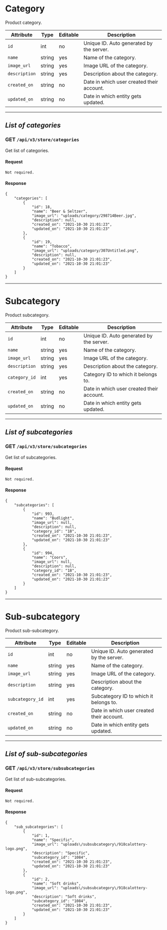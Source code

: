 # Category

Product category.

Attribute     | Type   | Editable | Description
------------- | ------ | -------- | --------------------------
`id`          | int    | no       | Unique ID. Auto generated by the server.
`name`        | string | yes      | Name of the category.
`image_url`   | string | yes      | Image URL of the category.
`description` | string | yes      | Description about the category.
`created_on`  | string | no       | Date in which user created their account.
`updated_on`  | string | no       | Date in which entity gets updated.

---

## *List of categories*

### **GET** `/api/v3/store/categories`

Get list of categories.

#### Request

    Not required.

#### Response

    {
        "categories": [
            {
                "id": 18,
                "name": "Beer & Seltzer",
                "image_url": "uploads/category/298714Beer.jpg",
                "description": null,
                "created_on": "2021-10-30 21:01:23",
                "updated_on": "2021-10-30 21:01:23"
            },
            {
                "id": 19,
                "name": "Tobacco",
                "image_url": "uploads/category/307Untitled.png",
                "description": null,
                "created_on": "2021-10-30 21:01:23",
                "updated_on": "2021-10-30 21:01:23"
            }
        ]
    }

---

# Subcategory

Product subcategory.

Attribute     | Type   | Editable | Description
------------- | ------ | -------- | --------------------------
`id`          | int    | no       | Unique ID. Auto generated by the server.
`name`        | string | yes      | Name of the category.
`image_url`   | string | yes      | Image URL of the category.
`description` | string | yes      | Description about the category.
`category_id` | int    | yes      | Category ID to which it belongs to.
`created_on`  | string | no       | Date in which user created their account.
`updated_on`  | string | no       | Date in which entity gets updated.

---

## *List of subcategories*

### **GET** `/api/v3/store/subcategories`

Get list of subcategories.

#### Request

    Not required.

#### Response

    {
        "subcategories": [
            {
                "id": 993,
                "name": "Budlight",
                "image_url": null,
                "description": null,
                "category_id": "18",
                "created_on": "2021-10-30 21:01:23",
                "updated_on": "2021-10-30 21:01:23"
            },
            {
                "id": 994,
                "name": "Coors",
                "image_url": null,
                "description": null,
                "category_id": "18",
                "created_on": "2021-10-30 21:01:23",
                "updated_on": "2021-10-30 21:01:23"
            }
        ]
    }

---

# Sub-subcategory

Product sub-subcategory.

Attribute        | Type   | Editable | Description
---------------- | ------ | -------- | --------------------------
`id`             | int    | no       | Unique ID. Auto generated by the server.
`name`           | string | yes      | Name of the category.
`image_url`      | string | yes      | Image URL of the category.
`description`    | string | yes      | Description about the category.
`subcategory_id` | int    | yes      | Subcategory ID to which it belongs to.
`created_on`     | string | no       | Date in which user created their account.
`updated_on`     | string | no       | Date in which entity gets updated.

---

## *List of sub-subcategories*

### **GET** `/api/v3/store/subsubcategories`

Get list of sub-subcategories.

#### Request

    Not required.

#### Response

    {
        "sub_subcategories": [
            {
                "id": 1,
                "name": "Specific",
                "image_url": "uploads\/subsubcategory\/918calottery-logo.png",
                "description": "Specific",
                "subcategory_id": "1084",
                "created_on": "2021-10-30 21:01:23",
                "updated_on": "2021-10-30 21:01:23"
            },
            {
                "id": 2,
                "name": "Soft drinks",
                "image_url": "uploads\/subsubcategory\/918calottery-logo.png",
                "description": "Soft drinks",
                "subcategory_id": "1084",
                "created_on": "2021-10-30 21:01:23",
                "updated_on": "2021-10-30 21:01:23"
            }
        ]
    }
